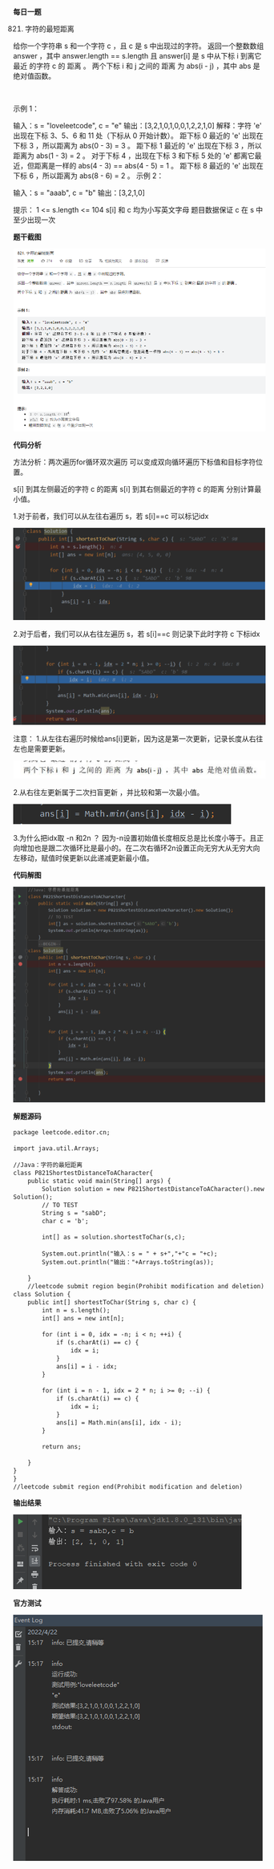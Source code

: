  **每日一题** 

821. 字符的最短距离

给你一个字符串 s 和一个字符 c ，且 c 是 s 中出现过的字符。
返回一个整数数组 answer ，其中 answer.length == s.length 且 answer[i] 是 s 中从下标 i 到离它 最近 的字符 c 的 距离 。
两个下标 i 和 j 之间的 距离 为 abs(i - j) ，其中 abs 是绝对值函数。

 

示例 1：

输入：s = "loveleetcode", c = "e"
输出：[3,2,1,0,1,0,0,1,2,2,1,0]
解释：字符 'e' 出现在下标 3、5、6 和 11 处（下标从 0 开始计数）。
距下标 0 最近的 'e' 出现在下标 3 ，所以距离为 abs(0 - 3) = 3 。
距下标 1 最近的 'e' 出现在下标 3 ，所以距离为 abs(1 - 3) = 2 。
对于下标 4 ，出现在下标 3 和下标 5 处的 'e' 都离它最近，但距离是一样的 abs(4 - 3) == abs(4 - 5) = 1 。
距下标 8 最近的 'e' 出现在下标 6 ，所以距离为 abs(8 - 6) = 2 。
示例 2：

输入：s = "aaab", c = "b"
输出：[3,2,1,0]
 

提示：
1 <= s.length <= 104
s[i] 和 c 均为小写英文字母
题目数据保证 c 在 s 中至少出现一次

 **题干截图** 

![输入图片说明](%E6%AF%8F%E6%97%A5%E4%B8%80%E9%A2%98.png)

 **代码分析** 

方法分析：两次遍历for循环双次遍历
可以变成双向循环遍历下标值和目标字符位置。

s[i] 到其左侧最近的字符 c 的距离
s[i] 到其右侧最近的字符 c 的距离
分别计算最小值。

1.对于前者，我们可以从左往右遍历 s，若 s[i]==c 可以标记idx 

![输入图片说明](1.png)

2.对于后者，我们可以从右往左遍历 s，若 s[i]==c 则记录下此时字符 c 下标idx 

![输入图片说明](2.png)

注意：
1.从左往右遍历时候给ans[i]更新，因为这是第一次更新，记录长度从右往左也是需要更新。


![输入图片说明](6.jpg)


2.从右往左更新属于二次扫盲更新 ，并比较和第一次最小值。

![输入图片说明](3.png)
 

3.为什么把idx取 -n 和2n ？
因为-n设置初始值长度相反总是比长度小等于。且正向增加也是跟二次循环比是最小的。在二次右循环2n设置正向无穷大从无穷大向左移动，赋值时侯更新以此递减更新最小值。

 **代码解图** 

![输入图片说明](4.png)



 **解题源码** 

```
package leetcode.editor.cn;

import java.util.Arrays;

//Java：字符的最短距离
class P821ShortestDistanceToACharacter{
    public static void main(String[] args) {
        Solution solution = new P821ShortestDistanceToACharacter().new Solution();
        // TO TEST
        String s = "sabD";
        char c = 'b';

        int[] as = solution.shortestToChar(s,c);

        System.out.println("输入：s = " + s+","+"c = "+c);
        System.out.println("输出："+Arrays.toString(as));

    }
    //leetcode submit region begin(Prohibit modification and deletion)
class Solution {
    public int[] shortestToChar(String s, char c) {
        int n = s.length();
        int[] ans = new int[n];

        for (int i = 0, idx = -n; i < n; ++i) {
            if (s.charAt(i) == c) {
                idx = i;
            }
            ans[i] = i - idx;
        }

        for (int i = n - 1, idx = 2 * n; i >= 0; --i) {
            if (s.charAt(i) == c) {
                idx = i;
            }
            ans[i] = Math.min(ans[i], idx - i);
        }

        return ans;

    }
}
}
//leetcode submit region end(Prohibit modification and deletion)
```

 **输出结果** 

![输入图片说明](5.png)


 **官方测试** 

![输入图片说明](%E5%AE%98%E6%96%B9%E8%BE%93%E5%87%BA.png)


